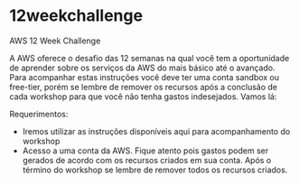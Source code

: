 # 12weekchallenge
AWS 12 Week Challenge

A AWS oferece o desafio das 12 semanas na qual você tem a oportunidade de aprender sobre os serviços da AWS do mais básico até o avançado. Para acompanhar estas instruções você deve ter uma conta sandbox ou free-tier, porém se lembre de remover os recursos após a conclusão de cada workshop para que você não tenha gastos indesejados. Vamos lá:

Requerimentos: 
- Iremos utilizar as instruções disponíveis aqui para acompanhamento do workshop 
- Acesso a uma conta da AWS. Fique atento pois gastos podem ser gerados de acordo com os recursos criados em sua conta. Após o término do workshop se lembre de remover todos os recursos criados.
